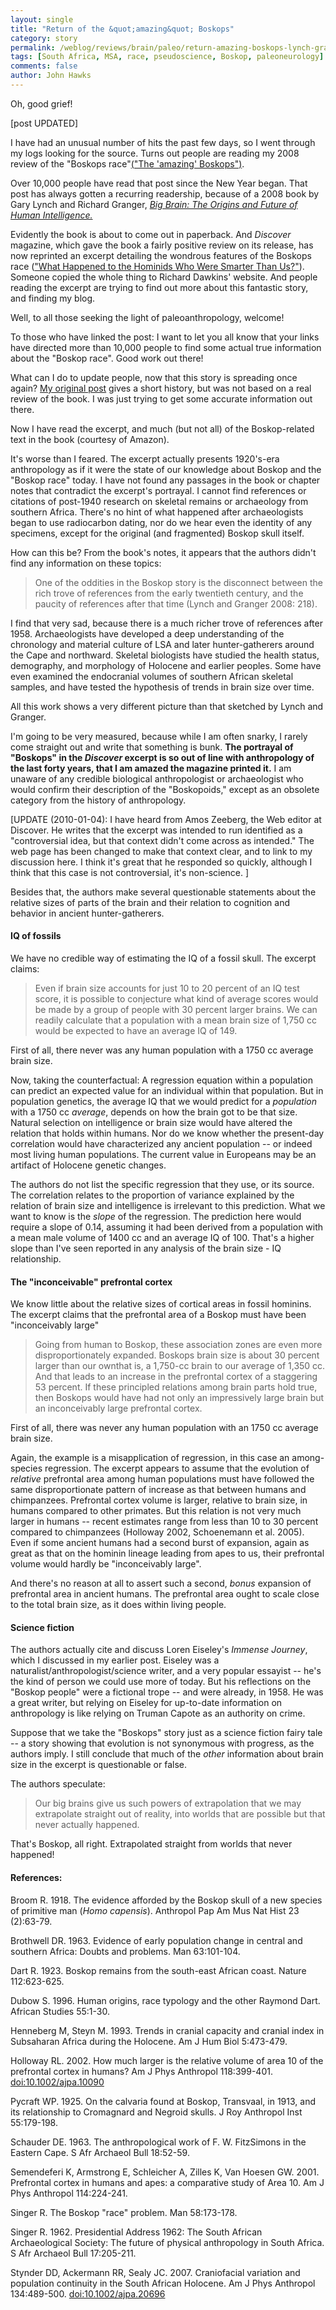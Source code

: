 ```yaml
---
layout: single 
title: "Return of the &quot;amazing&quot; Boskops" 
category: story
permalink: /weblog/reviews/brain/paleo/return-amazing-boskops-lynch-granger-2009.html
tags: [South Africa, MSA, race, pseudoscience, Boskop, paleoneurology] 
comments: false 
author: John Hawks 
---
```


Oh, good grief!

[post UPDATED]

I have had an unusual number of hits the past few days, so I went through my logs looking for the source. Turns out people are reading my 2008 review of the "Boskops race"<a href="http://johnhawks.net/weblog/reviews/brain/paleo/lynch-granger-big-brain-boskops-2008.html">("The 'amazing' Boskops")</a>. 

Over 10,000 people have read that post since the New Year began. That post has always gotten a recurring readership, because of a 2008 book by Gary Lynch and Richard Granger, <a href="http://www.amazon.com/Big-Brain-Origins-Future-Intelligence/dp/1403979782/ref=sr_1_1?ie=UTF8&s=books&qid=1203978190&sr=1-1"><i>Big Brain: The Origins and Future of Human Intelligence.</i></a> 

Evidently the book is about to come out in paperback. And <i>Discover</i> magazine, which gave the book a fairly positive review on its release, has now reprinted an excerpt detailing the wondrous features of the Boskops race (<a href="http://discovermagazine.com/2009/the-brain-2/28-what-happened-to-hominids-who-were-smarter-than-us/article_view?b_start:int=0&-C=">"What Happened to the Hominids Who Were Smarter Than Us?"</a>). Someone copied the whole thing to Richard Dawkins' website. And people reading the excerpt are trying to find out more about this fantastic story, and finding my blog. 

Well, to all those seeking the light of paleoanthropology, welcome! 

To those who have linked the post: I want to let you all know that your links have directed more than 10,000 people to find some actual true information about the "Boskop race". Good work out there!

What can I do to update people, now that this story is spreading once again? <a href="http://johnhawks.net/weblog/reviews/brain/paleo/lynch-granger-big-brain-boskops-2008.html">My original post</a> gives a short history, but was not based on a real review of the book. I was just trying to get some accurate information out there. 

Now I have read the excerpt, and much (but not all) of the Boskop-related text in the book (courtesy of Amazon). 

It's worse than I feared. The excerpt actually presents 1920's-era anthropology as if it were the state of our knowledge about Boskop and the "Boskop race" today. I have not found any passages in the book or chapter notes that contradict the excerpt's portrayal. I cannot find references or citations of post-1940 research on skeletal remains or archaeology from southern Africa. There's no hint of what happened after archaeologists began to use radiocarbon dating, nor do we hear even the identity of any specimens, except for the original (and fragmented) Boskop skull itself. 

How can this be? From the book's notes, it appears that the authors didn't find any information on these topics: 

<blockquote>One of the oddities in the Boskop story is the disconnect between the rich trove of references from the early twentieth century, and the paucity of references after that time (Lynch and Granger 2008: 218).</blockquote>

I find that very sad, because there is a much richer trove of references after 1958. Archaeologists have developed a deep understanding of the chronology and material culture of LSA and later hunter-gatherers around the Cape and northward. Skeletal biologists have studied the health status, demography, and morphology of Holocene and earlier peoples. Some have even examined the endocranial volumes of southern African skeletal samples, and have tested the hypothesis of trends in brain size over time. 

All this work shows a very different picture than that sketched by Lynch and Granger. 

I'm going to be very measured, because while I am often snarky, I rarely come straight out and write that something is bunk. <b>The portrayal of "Boskops" in the <i>Discover</i> excerpt is so out of line with anthropology of the last forty years, that I am amazed the magazine printed it.</b> I am unaware of any credible biological anthropologist or archaeologist who would confirm their description of the "Boskopoids," except as an obsolete category from the history of anthropology. 

[UPDATE (2010-01-04): I have heard from Amos Zeeberg, the Web editor at Discover. He writes that the excerpt was intended to run identified as a "controversial idea, but that context didn't come across as intended." The web page has been changed to make that context clear, and to link to my discussion here. I think it's great that he responded so quickly, although I think that this case is not controversial, it's non-science. ]


Besides that, the authors make several questionable statements about the relative sizes of parts of the brain and their relation to cognition and behavior in ancient hunter-gatherers. 

<h4>IQ of fossils</h4>

We have no credible way of estimating the IQ of a fossil skull. The excerpt claims: 

<blockquote>Even if brain size accounts for just 10 to 20 percent of an IQ test score, it is possible to conjecture what kind of average scores would be made by a group of people with 30 percent larger brains. We can readily calculate that a population with a mean brain size of 1,750 cc would be expected to have an average IQ of 149. </blockquote>

First of all, there never was any human population with a 1750 cc average brain size. 

Now, taking the counterfactual: A regression equation within a population can predict an expected value for an individual within that population. But in population genetics, the average IQ that we would predict for a <i>population</i> with a 1750 cc <i>average</i>, depends on how the brain got to be that size. Natural selection on intelligence or brain size would have altered the relation that holds within humans. Nor do we know whether the present-day correlation would have characterized any ancient population -- or indeed most living human populations. The current value in Europeans may be an artifact of Holocene genetic changes. 

The authors do not list the specific regression that they use, or its source. The correlation relates to the proportion of variance explained by the relation of brain size and intelligence is irrelevant to this prediction. What we want to know is the <i>slope</i> of the regression. The prediction here would require a slope of 0.14, assuming it had been derived from a population with a mean male volume of 1400 cc and an average IQ of 100. That's a higher slope than I've seen reported in any analysis of the brain size - IQ relationship. 


<h4>The "inconceivable" prefrontal cortex</h4>

We know little about the relative sizes of cortical areas in fossil hominins. The excerpt claims that the prefrontal area of a Boskop must have been "inconceivably large"

<blockquote>Going from human to Boskop, these association zones are even more disproportionately expanded. Boskops brain size is about 30 percent larger than our ownthat is, a 1,750-cc brain to our average of 1,350 cc. And that leads to an increase in the prefrontal cortex of a staggering 53 percent. If these principled relations among brain parts hold true, then Boskops would have had not only an impressively large brain but an inconceivably large prefrontal cortex. </blockquote>

First of all, there was never any human population with an 1750 cc average brain size. 

Again, the example is a misapplication of regression, in this case an among-species regression. The excerpt appears to assume that the evolution of <i>relative</i> prefrontal area among human populations must have followed the same disproportionate pattern of increase as that between humans and chimpanzees. Prefrontal cortex volume is larger, relative to brain size, in humans compared to other primates. But this relation is not very much larger in humans -- recent estimates range from less than 10 to 30 percent compared to chimpanzees (Holloway 2002, Schoenemann et al. 2005). Even if some ancient humans had a second burst of expansion, again as great as that on the hominin lineage leading from apes to us, their prefrontal volume would hardly be "inconceivably large". 

And there's no reason at all to assert such a second, <i>bonus</i> expansion of prefrontal area in ancient humans. The prefrontal area ought to scale close to the total brain size, as it does within living people. 


<h4>Science fiction</h4>

The authors actually cite and discuss Loren Eiseley's <i>Immense Journey</i>, which I discussed in my earlier post. Eiseley was a naturalist/anthropologist/science writer, and a very popular essayist -- he's the kind of person we could use more of today. But his reflections on the "Boskop people" were a fictional trope -- and were already, in 1958. He was a great writer, but relying on Eiseley for up-to-date information on anthropology is like relying on Truman Capote as an authority on crime. 

Suppose that we take the "Boskops" story just as a science fiction fairy tale -- a story showing that evolution is not synonymous with progress, as the authors imply. I still conclude that much of the <i>other</i> information about brain size in the excerpt is questionable or false. 

The authors speculate: 

<blockquote>Our big brains give us such powers of extrapolation that we may extrapolate straight out of reality, into worlds that are possible but that never actually happened.</blockquote>

That's Boskop, all right. Extrapolated straight from worlds that never happened!




<h4>References:</h4>


<p class="cite">Broom R. 1918. The evidence afforded by the Boskop skull of a new species of primitive man (<i>Homo capensis</i>). Anthropol Pap Am Mus Nat Hist 23 (2):63-79.</p>

<p class="cite">Brothwell DR. 1963. Evidence of early population change in central and southern Africa: Doubts and problems. Man 63:101-104.</p>

<p class="cite">Dart R. 1923. Boskop remains from the south-east African coast. Nature 112:623-625.</p>

<p class="cite">Dubow S. 1996. Human origins, race typology and the other Raymond Dart. African Studies 55:1-30. </p>

<p class="cite">Henneberg M, Steyn M. 1993. Trends in cranial capacity and cranial index in Subsaharan Africa during the Holocene. Am J Hum Biol 5:473-479.</p>

<p class="cite">Holloway RL. 2002. How much larger is the relative volume of area 10 of the prefrontal cortex in humans? Am J Phys Anthropol 118:399-401. <a href="http://dx.doi.org/10.1002/ajpa.10090">doi:10.1002/ajpa.10090</a></p>

<p class="cite">Pycraft WP. 1925. On the calvaria found at Boskop, Transvaal, in 1913, and its relationship to Cromagnard and Negroid skulls. J Roy Anthropol Inst 55:179-198. </p>

<p class="cite">Schauder DE. 1963. The anthropological work of F. W. FitzSimons in the Eastern Cape. S Afr Archaeol Bull 18:52-59. </p>

<p class="cite">Semendeferi K, Armstrong E, Schleicher A, Zilles K, Van Hoesen GW. 2001. Prefrontal cortex in humans and apes: a comparative study of Area 10. Am J Phys Anthropol 114:224-241. </p>

<p class="cite">Singer R. The Boskop "race" problem. Man 58:173-178.</p>

<p class="cite">Singer R. 1962. Presidential Address 1962: The South African Archaeological Society: The future of physical anthropology in South Africa. S Afr Archaeol Bull 17:205-211. </p>

<p class="cite">Stynder DD, Ackermann RR, Sealy JC. 2007. Craniofacial variation and population continuity in the South African Holocene. Am J Phys Anthropol 134:489-500. <a href="http://dx.doi.org/10.1002/ajpa.20696">doi:10.1002/ajpa.20696</a></p>




